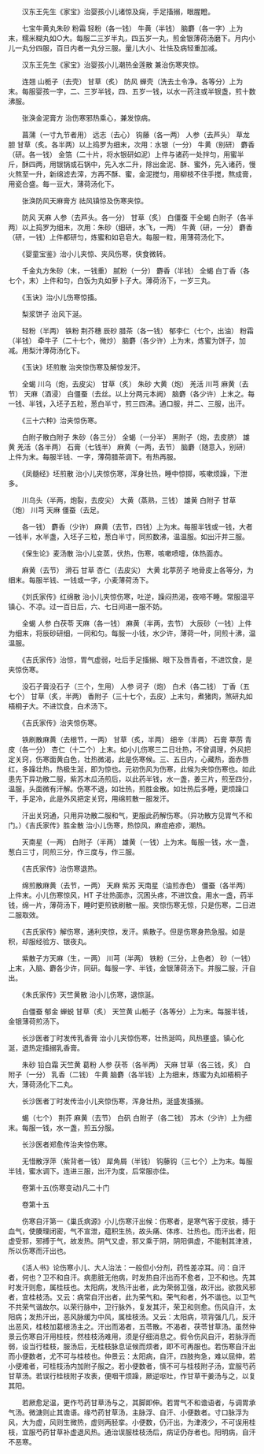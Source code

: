 <!-- { "loadSidebar": true } -->
　　汉东王先生《家宝》治婴孩小儿诸惊及痫，手足搐搦，眼腥瞪。

　　七宝牛黄丸朱砂 粉霜 轻粉（各一钱） 牛黄（半钱） 脑麝（各一字）上为末，糯米糊丸如○大。每服二三岁半丸，四五岁一丸，煎金银薄荷汤磨下。月内小儿一丸分四服，百日内者一丸分三服。量儿大小、壮怯及病轻重加减。

　　汉东王先生《家宝》治婴孩小儿潮热金莲散 兼治伤寒夹惊。

　　连翘 山栀子（去壳） 甘草（炙） 防风 蝉壳（洗去土令净。各等分）上为末。每服婴孩一字，二、三岁半钱，四、五岁一钱，以水一药注或半银盏，煎十数沸服。

　　张涣金泥膏方 治伤寒邪热乘心，兼发惊病。

　　菖蒲（一寸九节者用） 远志（去心） 钩藤（各一两） 人参（去芦头） 草龙胆 甘草（炙。各半两）以上捣罗为细末，次用：水银（一分） 牛黄（别研） 麝香（研。各一钱） 金箔（二十片，将水银研如泥）上件与诸药一处拌匀，用蜜半斤，酥四两，用银锅或石锅中，先入水二升，除出金泥、酥、蜜外，先入诸药，慢火熬至一升，新绵滤去滓，方再不酥、蜜，金泥搅匀，用柳枝不住手搅，熬成膏，用瓷合盛。每一豆大，薄荷汤化下。

　　张涣防风天麻膏方 祛风镇惊及伤寒夹惊。

　　防风 天麻 人参（去芦头。各一分） 甘草（炙） 白僵蚕 干全蝎 白附子（各半两）以上捣罗为细末，次用：朱砂（细研，水飞，一两） 牛黄（研，一分） 麝香（研，一钱）上件都研匀，炼蜜和如皂皂大。每服一粒，用薄荷汤化下。

　　《婴童宝鉴》治小儿夹惊、夹风伤寒，侠食微转。

　　千金丸方朱砂（末，一钱重） 腻粉（一分） 麝香（半钱） 全蝎 白丁香（各七个，末）上件和匀，白饭为丸如萝卜子大。薄荷汤下，一岁三丸。

　　《玉诀》治小儿伤寒惊搐。

　　梨浆饼子 治风下涎。

　　轻粉（半两） 铁粉 荆芥穗 辰砂 腊茶（各一钱） 郁李仁（七个，出油） 粉霜（半钱） 牵牛子（二十七个，微炒） 脑麝（各少许）上为末，炼蜜为饼子，加减。用梨汁薄荷汤化下。

　　《玉诀》坯煎散 治夹惊伤寒及解惊发汗。

　　全蝎 川乌（炮，去皮尖） 甘草（炙） 朱砂 大黄（炮） 羌活 川芎 麻黄（去节） 天麻（酒浸） 白僵蚕（去丝。以上分两元本阙） 脑麝（各少许）上末之。每一钱、半钱，入坯子五粒，葱白半寸，煎三四沸。通口服，并二、三服，出汗。

　　《三十六种》治夹惊伤寒。

　　白附子散白附子 朱砂（各三分） 全蝎（一分半） 黑附子（炮，去皮脐） 雄黄 羌活（各半两） 石膏（七钱半） 麻黄（一两，去节） 脑麝（随意入，别研）上件为末。每服半钱、一字，薄荷腊茶调下。有热再服。

　　《凤髓经》坯煎散 治小儿夹惊伤寒，浑身壮热，睡中惊掷，咳嗽烦躁，下泄多。

　　川乌头（半两，炮裂，去皮尖） 大黄（蒸熟，三钱） 雄黄 白附子 甘草（炮） 川芎 天麻 僵蚕（去足。

　　各一钱） 麝香（少许） 麻黄（去节，四钱）上为末。每服半钱或一钱，大者一钱半，水半盏，入坯子三粒，葱白半寸，同煎数沸，温温服。如出汗并三服。

　　《保生论》麦汤散 治小儿变蒸，伏热，伤寒，咳嗽喷嚏，体热面赤。

　　麻黄（去节） 滑石 甘草 杏仁（去皮尖） 大黄 北葶苈子 地骨皮上各等分，为细末。每服半钱、一钱或一字，小麦薄荷汤下。

　　《刘氏家传》红绵散 治小儿夹惊伤寒，吐逆，躁闷热渴，夜啼不睡。常服温平镇心、不凉。过一百日后，六、七日间进一服不妨。

　　全蝎 人参 白茯苓 天麻（各一钱） 麻黄（半两，去节） 大辰砂（一钱）上件为细末，将辰砂研细，一同和匀。每服一小钱，水少许，薄荷一叶，同煎十沸，温温服。

　　《吉氏家传》治惊，胃气虚弱，吐后手足搐搦、眼下及唇青者，不进饮食，是夹惊伤寒。

　　没石子膏没石子（三个，生用） 人参 诃子（炮） 白术（各二钱） 丁香（五七个） 甘草（炙，半两） 香附子（三十七个，去皮）上末匀，煮猪肉，煞研丸如梧桐子大。不进饮食，白术汤下。

　　《吉氏家传》治夹惊伤寒。

　　铁刷散麻黄（去根节，一两） 甘草（炙，半两） 细辛（半两） 石膏 葶苈 青皮（各一分） 杏仁（十二个）上末。如小儿伤寒三二日壮热，不曾调理，外风把定关窍，伤寒面黄白色，壮热微渴，此是伤寒候。三、五日内，心藏热，面赤唇红，多躁壮热，热极生涎，即为惊也。元初伤风为伤寒，此候为夹惊伤寒也。如此患先下异功散二服，紫苏木瓜汤煎后，以此药半钱，水一盏，姜三片，煎至四分，温服，头面微有汗解。伤寒不退，如壮热，煎胜金散。如壮热后多睡，更烦躁口干，手足冷，此是外风把定关窍，用绵煎散一服发汗。

　　汗出关窍通，只用异功散二服和气，更服此药解伤寒。（异功散方见胃气不和门。）《吉氏家传》胜金散 治小儿伤寒，热惊风，麻痘疮疹，潮热。

　　天南星（一两） 白附子（半两） 雄黄（一钱）上为末。每服一钱，水一盏，葱白三寸，同煎三分，作三度与，作三服。

　　《吉氏家传》治伤寒退热。

　　绵煎散麻黄（去节，一两） 天麻 紫苏 天南星（油煎赤色） 僵蚕（各半两）上件末。小儿伤寒惊风，HT 子壮热面赤，沉困头疼，不进饮食。用水一盏，药半钱，绵一片，薄荷汤下，睡时更煎铁刷散一服。夹惊伤寒无惊，只是伤寒，二日进二服取效。

　　《吉氏家传》解伤寒，通利夹惊，发汗。紫散子。但是伤寒身热急服。如是积，却服经验方、银夜丸。

　　紫散子方天麻（生，一两） 川芎（半两） 铁粉（三分，上色者） 砂（一钱）上末，入脑、麝各少许，同研。每服一字、半钱，金银薄荷汤下。并服二服，汗自出。

　　《朱氏家传》天竺黄散 治小儿伤寒，退惊涎。

　　白僵蚕 郁金 蝉蜕 甘草（炙） 天竺黄 山栀子（各等分）上为末。每服半钱，金银薄荷煎汤下。

　　长沙医者丁时发传乳香膏 治小儿夹惊伤寒，壮热涎鸣，风热壅盛。镇心化涎，退热定搐搦乳香膏。

　　朱砂 铅白霜 天竺黄 葛粉 人参 茯苓（各半两） 天麻 甘草（各三钱，炙） 白附子（一分） 乳香（二钱） 牛黄 脑麝（各半钱）上为细末，炼蜜为丸如梧桐子大，薄荷汤化下二丸。

　　长沙医者丁时发传治小儿夹惊伤寒，浑身壮热，涎盛发搐搦。

　　蝎（七个） 荆芥 麻黄（去节） 白矾 白附子（各二钱） 苏木（少许）上为细末。每服一钱，水一盏，煎五分服。

　　长沙医者郑愈传治夹惊伤寒。

　　无惜散浮萍（紫背者一钱） 犀角屑（半钱） 钩藤钩（三七个）上为末。每服半钱，蜜水调下。连进三服，出汗为度，后常服亦佳。

　　卷第十五(伤寒变动)凡二十门

　　卷第十五

　　伤寒自汗第一《巢氏病源》小儿伤寒汗出候：伤寒者，是寒气客于皮肤，搏于血气，使腠理闭密，气不宣泄，蕴积生热，故头痛、体疼、壮热也。而汗出者，阳虚受邪，邪搏于气，故发热。阴气又虚，邪又乘于阴，阴阳俱虚，不能制其津液，所以伤寒而汗出也。

　　《活人书》论伤寒小儿、大人治法：一般但小分剂，药性差凉耳。问：自汗者，何也？卫不和自汗。病患脏无他病，时发热自汗出而不愈者，卫不和也。先其时发汗则愈，属桂枝也。太阳病，发热汗出者，此为荣弱卫强，故汗出。欲救风邪者，宜桂枝汤。又云：病常自汗出者，此为荣气和。荣气和者，外不谐也。以卫气不共荣气谐故尔。以荣行脉中，卫行脉外，复发其汗，荣卫和则愈。伤风自汗，太阳病；发热汗出，恶风脉缓为中风，属桂枝汤。又云：太阳病，项背强几几，反汗出恶风，桂枝加葛根汤主之。汗出而渴者，五苓散。不渴者，茯苓甘草汤。虽然仲景云伤寒自汗用桂枝，然桂枝汤难用，须是仔细消息之。假令伤风自汗，若脉浮而弱，设当行桂枝，服汤后，无桂枝脉息证候而烦者，即不可再服也。若伤寒自汗出而小便数者，尤不可与桂枝也。仲景云：太阳病，自汗，四肢拘急，难以屈伸，若小便难者，可桂枝汤内加附子服之。若小便数者，慎不可与桂枝附子汤，宜服芍药甘草汤。若误行桂枝附子攻表，便咽干烦躁，厥逆呕吐，作甘草干姜汤与之，以复其阳。

　　若厥愈足温，更作芍药甘草汤与之，其脚即伸。若胃气不和谵语者，与调胃承气汤。微溏则止其谵语。缘芍药甘草汤，主脉浮、自汗、小便数者。寸口脉浮为风，大为虚，风则生微热，虚则两胫挛。小便数，仍汗出，为津液少，不可误用桂枝，宜服芍药甘草补虚退风热。通治误服桂枝汤后，病证仍存者也。阳明病，自汗不恶寒。

